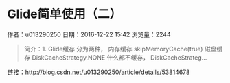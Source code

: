 # Glide简单使用（二）
作者：u013290250
日期：2016-12-22 15:42
浏览量：2244
> 简介：1. Glide缓存 
 分为两种，
内存缓存 
skipMemoryCache(true)
磁盘缓存 
DiskCacheStrategy.NONE 什么都不缓存，
DiskCacheStrateg...

 链接：http://blog.csdn.net/u013290250/article/details/53814678
